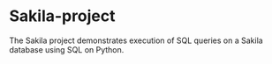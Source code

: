 # Sakila-project
 
The Sakila project demonstrates execution of SQL queries on a Sakila database using SQL on Python.
